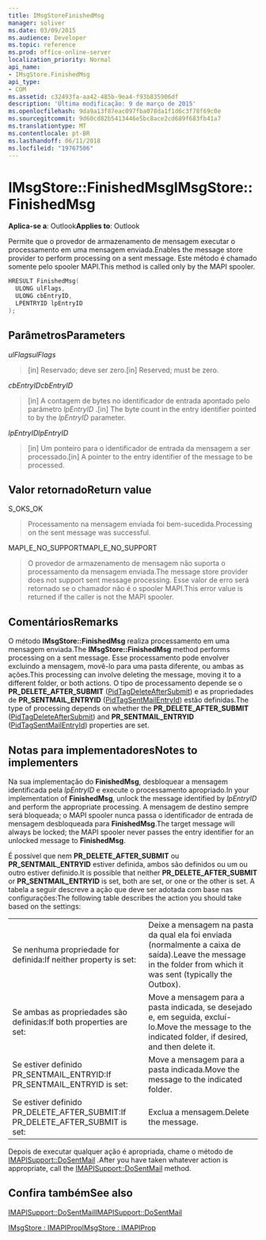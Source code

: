 ```yaml
---
title: IMsgStoreFinishedMsg
manager: soliver
ms.date: 03/09/2015
ms.audience: Developer
ms.topic: reference
ms.prod: office-online-server
localization_priority: Normal
api_name:
- IMsgStore.FinishedMsg
api_type:
- COM
ms.assetid: c32493fa-aa42-485b-9ea4-f93b835906df
description: 'Última modificação: 9 de março de 2015'
ms.openlocfilehash: 9da9a13f87eac097fba078da1f1d6c3f78f69c0e
ms.sourcegitcommit: 9d60cd82b5413446e5bc8ace2cd689f683fb41a7
ms.translationtype: MT
ms.contentlocale: pt-BR
ms.lasthandoff: 06/11/2018
ms.locfileid: "19767506"
---
```

# <a name="imsgstorefinishedmsg"></a><span data-ttu-id="e0cae-103">IMsgStore::FinishedMsg</span><span class="sxs-lookup"><span data-stu-id="e0cae-103">IMsgStore::FinishedMsg</span></span>

  
  
<span data-ttu-id="e0cae-104">**Aplica-se a**: Outlook</span><span class="sxs-lookup"><span data-stu-id="e0cae-104">**Applies to**: Outlook</span></span> 
  
<span data-ttu-id="e0cae-105">Permite que o provedor de armazenamento de mensagem executar o processamento em uma mensagem enviada.</span><span class="sxs-lookup"><span data-stu-id="e0cae-105">Enables the message store provider to perform processing on a sent message.</span></span> <span data-ttu-id="e0cae-106">Este método é chamado somente pelo spooler MAPI.</span><span class="sxs-lookup"><span data-stu-id="e0cae-106">This method is called only by the MAPI spooler.</span></span>
  
```cpp
HRESULT FinishedMsg(
  ULONG ulFlags,
  ULONG cbEntryID,
  LPENTRYID lpEntryID
);
```

## <a name="parameters"></a><span data-ttu-id="e0cae-107">Parâmetros</span><span class="sxs-lookup"><span data-stu-id="e0cae-107">Parameters</span></span>

 <span data-ttu-id="e0cae-108">_ulFlags_</span><span class="sxs-lookup"><span data-stu-id="e0cae-108">_ulFlags_</span></span>
  
> <span data-ttu-id="e0cae-109">[in] Reservado; deve ser zero.</span><span class="sxs-lookup"><span data-stu-id="e0cae-109">[in] Reserved; must be zero.</span></span>
    
 <span data-ttu-id="e0cae-110">_cbEntryID_</span><span class="sxs-lookup"><span data-stu-id="e0cae-110">_cbEntryID_</span></span>
  
> <span data-ttu-id="e0cae-111">[in] A contagem de bytes no identificador de entrada apontado pelo parâmetro _lpEntryID_ .</span><span class="sxs-lookup"><span data-stu-id="e0cae-111">[in] The byte count in the entry identifier pointed to by the  _lpEntryID_ parameter.</span></span> 
    
 <span data-ttu-id="e0cae-112">_lpEntryID_</span><span class="sxs-lookup"><span data-stu-id="e0cae-112">_lpEntryID_</span></span>
  
> <span data-ttu-id="e0cae-113">[in] Um ponteiro para o identificador de entrada da mensagem a ser processado.</span><span class="sxs-lookup"><span data-stu-id="e0cae-113">[in] A pointer to the entry identifier of the message to be processed.</span></span>
    
## <a name="return-value"></a><span data-ttu-id="e0cae-114">Valor retornado</span><span class="sxs-lookup"><span data-stu-id="e0cae-114">Return value</span></span>

<span data-ttu-id="e0cae-115">S_OK</span><span class="sxs-lookup"><span data-stu-id="e0cae-115">S_OK</span></span> 
  
> <span data-ttu-id="e0cae-116">Processamento na mensagem enviada foi bem-sucedida.</span><span class="sxs-lookup"><span data-stu-id="e0cae-116">Processing on the sent message was successful.</span></span>
    
<span data-ttu-id="e0cae-117">MAPI_E_NO_SUPPORT</span><span class="sxs-lookup"><span data-stu-id="e0cae-117">MAPI_E_NO_SUPPORT</span></span> 
  
> <span data-ttu-id="e0cae-118">O provedor de armazenamento de mensagem não suporta o processamento da mensagem enviada.</span><span class="sxs-lookup"><span data-stu-id="e0cae-118">The message store provider does not support sent message processing.</span></span> <span data-ttu-id="e0cae-119">Esse valor de erro será retornado se o chamador não é o spooler MAPI.</span><span class="sxs-lookup"><span data-stu-id="e0cae-119">This error value is returned if the caller is not the MAPI spooler.</span></span>
    
## <a name="remarks"></a><span data-ttu-id="e0cae-120">Comentários</span><span class="sxs-lookup"><span data-stu-id="e0cae-120">Remarks</span></span>

<span data-ttu-id="e0cae-121">O método **IMsgStore::FinishedMsg** realiza processamento em uma mensagem enviada.</span><span class="sxs-lookup"><span data-stu-id="e0cae-121">The **IMsgStore::FinishedMsg** method performs processing on a sent message.</span></span> <span data-ttu-id="e0cae-122">Esse processamento pode envolver excluindo a mensagem, movê-lo para uma pasta diferente, ou ambas as ações.</span><span class="sxs-lookup"><span data-stu-id="e0cae-122">This processing can involve deleting the message, moving it to a different folder, or both actions.</span></span> <span data-ttu-id="e0cae-123">O tipo de processamento depende se o **PR_DELETE_AFTER_SUBMIT** ([PidTagDeleteAfterSubmit](pidtagdeleteaftersubmit-canonical-property.md)) e as propriedades de **PR_SENTMAIL_ENTRYID** ([PidTagSentMailEntryId](pidtagsentmailentryid-canonical-property.md)) estão definidas.</span><span class="sxs-lookup"><span data-stu-id="e0cae-123">The type of processing depends on whether the **PR_DELETE_AFTER_SUBMIT** ([PidTagDeleteAfterSubmit](pidtagdeleteaftersubmit-canonical-property.md)) and **PR_SENTMAIL_ENTRYID** ([PidTagSentMailEntryId](pidtagsentmailentryid-canonical-property.md)) properties are set.</span></span> 
  
## <a name="notes-to-implementers"></a><span data-ttu-id="e0cae-124">Notas para implementadores</span><span class="sxs-lookup"><span data-stu-id="e0cae-124">Notes to implementers</span></span>

<span data-ttu-id="e0cae-125">Na sua implementação do **FinishedMsg**, desbloquear a mensagem identificada pela _lpEntryID_ e execute o processamento apropriado.</span><span class="sxs-lookup"><span data-stu-id="e0cae-125">In your implementation of **FinishedMsg**, unlock the message identified by  _lpEntryID_ and perform the appropriate processing.</span></span> <span data-ttu-id="e0cae-126">A mensagem de destino sempre será bloqueada; o MAPI spooler nunca passa o identificador de entrada de mensagem desbloqueada para **FinishedMsg**.</span><span class="sxs-lookup"><span data-stu-id="e0cae-126">The target message will always be locked; the MAPI spooler never passes the entry identifier for an unlocked message to **FinishedMsg**.</span></span>
  
<span data-ttu-id="e0cae-127">É possível que nem **PR_DELETE_AFTER_SUBMIT** ou **PR_SENTMAIL_ENTRYID** estiver definida, ambos são definidos ou um ou outro estiver definido.</span><span class="sxs-lookup"><span data-stu-id="e0cae-127">It is possible that neither **PR_DELETE_AFTER_SUBMIT** or **PR_SENTMAIL_ENTRYID** is set, both are set, or one or the other is set.</span></span> <span data-ttu-id="e0cae-128">A tabela a seguir descreve a ação que deve ser adotada com base nas configurações:</span><span class="sxs-lookup"><span data-stu-id="e0cae-128">The following table describes the action you should take based on the settings:</span></span> 
  
|||
|:-----|:-----|
|<span data-ttu-id="e0cae-129">Se nenhuma propriedade for definida:</span><span class="sxs-lookup"><span data-stu-id="e0cae-129">If neither property is set:</span></span>  <br/> |<span data-ttu-id="e0cae-130">Deixe a mensagem na pasta da qual ela foi enviada (normalmente a caixa de saída).</span><span class="sxs-lookup"><span data-stu-id="e0cae-130">Leave the message in the folder from which it was sent (typically the Outbox).</span></span>  <br/> |
|<span data-ttu-id="e0cae-131">Se ambas as propriedades são definidas:</span><span class="sxs-lookup"><span data-stu-id="e0cae-131">If both properties are set:</span></span>  <br/> |<span data-ttu-id="e0cae-132">Move a mensagem para a pasta indicada, se desejado e, em seguida, excluí-lo.</span><span class="sxs-lookup"><span data-stu-id="e0cae-132">Move the message to the indicated folder, if desired, and then delete it.</span></span>  <br/> |
|<span data-ttu-id="e0cae-133">Se estiver definido PR_SENTMAIL_ENTRYID:</span><span class="sxs-lookup"><span data-stu-id="e0cae-133">If PR_SENTMAIL_ENTRYID is set:</span></span>  <br/> |<span data-ttu-id="e0cae-134">Move a mensagem para a pasta indicada.</span><span class="sxs-lookup"><span data-stu-id="e0cae-134">Move the message to the indicated folder.</span></span>  <br/> |
|<span data-ttu-id="e0cae-135">Se estiver definido PR_DELETE_AFTER_SUBMIT:</span><span class="sxs-lookup"><span data-stu-id="e0cae-135">If PR_DELETE_AFTER_SUBMIT is set:</span></span>  <br/> |<span data-ttu-id="e0cae-136">Exclua a mensagem.</span><span class="sxs-lookup"><span data-stu-id="e0cae-136">Delete the message.</span></span>  <br/> |
   
<span data-ttu-id="e0cae-137">Depois de executar qualquer ação é apropriada, chame o método de [IMAPISupport::DoSentMail](imapisupport-dosentmail.md) .</span><span class="sxs-lookup"><span data-stu-id="e0cae-137">After you have taken whatever action is appropriate, call the [IMAPISupport::DoSentMail](imapisupport-dosentmail.md) method.</span></span> 
  
## <a name="see-also"></a><span data-ttu-id="e0cae-138">Confira também</span><span class="sxs-lookup"><span data-stu-id="e0cae-138">See also</span></span>



[<span data-ttu-id="e0cae-139">IMAPISupport::DoSentMail</span><span class="sxs-lookup"><span data-stu-id="e0cae-139">IMAPISupport::DoSentMail</span></span>](imapisupport-dosentmail.md)
  
[<span data-ttu-id="e0cae-140">IMsgStore : IMAPIProp</span><span class="sxs-lookup"><span data-stu-id="e0cae-140">IMsgStore : IMAPIProp</span></span>](imsgstoreimapiprop.md)

